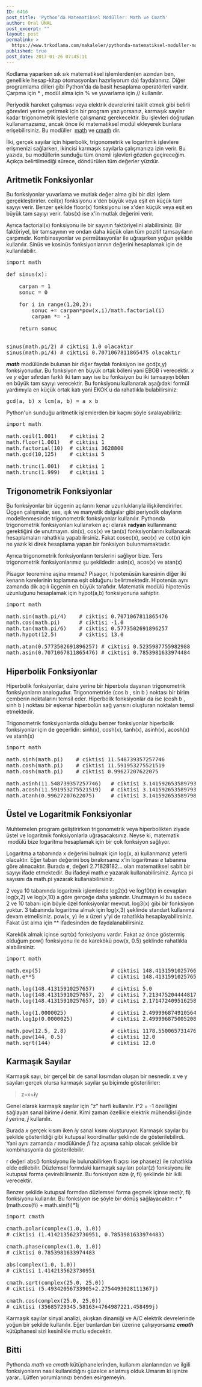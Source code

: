 ```yaml
---
ID: 6416
post_title: 'Python’da Matematiksel Modüller: Math ve Cmath'
author: Oral ÜNAL
post_excerpt: ""
layout: post
permalink: >
  https://www.trkodlama.com/makaleler/pythonda-matematiksel-moduller-math-cmath-6416.html
published: true
post_date: 2017-01-26 07:45:11
---
```

Kodlama yaparken sık sık matematiksel işlemlerden(en azından ben, genellikle hesap-kitap otomasyonları hazırlıyorum da) faydalanırız. Diğer programlama dilleri gibi Python'da da basit hesaplama operatörleri vardır. Çarpma için <span class="lang:python decode:true crayon-inline ">*</span> , modül alma için <span class="lang:python decode:true lang-python data-highlight: data-caption: crayon-inline">%</span> ve yuvarlama için <span class="lang:php decode:true lang-python data-highlight: data-caption: crayon-inline">//</span> kullanılır.

Periyodik hareket çalışması veya elektrik devrelerini taklit etmek gibi belirli görevleri yerine getirmek için bir program yazıyorsanız, karmaşık sayılar kadar trigonometrik işlevlerle çalışmanız gerekecektir. Bu işlevleri doğrudan kullanamazsınız, ancak önce iki matematiksel modül ekleyerek bunlara erişebilirsiniz. Bu modüller  <a href="https://docs.python.org/3/library/math.html" target="_blank" rel="external noopener">math</a> ve <a href="https://docs.python.org/3/library/cmath.html" target="_blank" rel="external noopener">cmath</a> dir.

İlki, gerçek sayılar için hiperbolik, trigonometrik ve logaritmik işlevlere erişmenizi sağlarken, ikincisi karmaşık sayılarla çalışmanıza izin verir. Bu yazıda, bu modüllerin sunduğu tüm önemli işlevleri gözden geçireceğim. Açıkça belirtilmediği sürece, döndürülen tüm değerler yüzdür.

<h2>Aritmetik Fonksiyonlar</h2>

Bu fonksiyonlar yuvarlama ve mutlak değer alma gibi bir dizi işlem gerçekleştirirler. <span class="lang:python decode:true lang-python data-highlight: data-caption: crayon-inline">ceil(x)</span> fonksiyonu x'den büyük veya eşit en küçük tam sayıyı verir. Benzer şekilde <span class="lang:python decode:true lang-python data-highlight: data-caption: crayon-inline">floor(x)</span> fonksiyonu ise x'den küçük veya eşit en büyük tam sayıyı verir. <span class="lang:php decode:true lang-python data-highlight: data-caption: crayon-inline">fabs(x)</span> ise x'in mutlak değerini verir.

Ayrıca <span class="lang:python decode:true lang-python data-highlight: data-caption: crayon-inline">factorial(x)</span> fonksiyonu ile bir sayının faktöriyelini alabilirsiniz. Bir faktöriyel, bir tamsayının ve ondan daha küçük olan tüm pozitif tamsayıların çarpımıdır. Kombinasyonlar ve permütasyonlar ile uğraşırken yoğun şekilde kullanılır. Sinüs ve kosinüs fonksiyonlarının değerini hesaplamak için de kullanılabilir.

<pre class="lang:python decode:true prettyprint lang-python">import math
 
def sinus(x):
 
    carpan = 1
    sonuc = 0
     
    for i in range(1,20,2):
        sonuc += carpan*pow(x,i)/math.factorial(i)
        carpan *= -1
         
    return sonuc
     
 
sinus(math.pi/2) # ciktisi 1.0 olacaktır
sinus(math.pi/4) # ciktisi 0.7071067811865475 olacaktır</pre>

<strong><em>math</em></strong><em> </em>modülünde bulunan bir diğer faydalı fonksiyon ise <span class="lang:python decode:true lang-python data-highlight: data-caption: crayon-inline">gcd(x,y)</span> fonksiyonudur. Bu fonksiyon en büyük ortak böleni yani EBOB i verecektir. <em>x</em> ve <em>y</em> eğer sıfırdan farklı iki tam sayı ise bu fonksiyon bu iki tamsayıyı bölen en büyük tam sayıyı verecektir. Bu fonksiyonu kullanarak aşağıdaki formül yardımıyla en küçük ortak katı yani EKOK u da rahatlıkla bulabilirsiniz:

<pre class="lang:python decode:true prettyprint lang-text">gcd(a, b) x lcm(a, b) = a x b</pre>

Python'un sunduğu aritmetik işlemlerden bir kaçını şöyle sıralayabiliriz:

<pre class="lang:python decode:true prettyprint lang-python">import math
 
math.ceil(1.001)    # ciktisi 2
math.floor(1.001)   # ciktisi 1
math.factorial(10)  # ciktisi 3628800
math.gcd(10,125)    # ciktisi 5
 
math.trunc(1.001)   # ciktisi 1
math.trunc(1.999)   # ciktisi 1</pre>

<h2>Trigonometrik Fonksiyonlar</h2>

Bu fonksiyonlar bir üçgenin açılarını kenar uzunluklarıyla ilişkilendirirler. Üçgen çalışmalar, ses, ışık ve manyetik dalgalar gibi periyodik olayların modellenmesinde trigonometrik fonksiyonlar kullanılır. Pythonda trigonometrik fonksiyonları kullanırken açı olarak <strong>radyan</strong> kullanmanız gerektiğini de unutmayın. <span class="lang:python decode:true lang-python data-highlight: data-caption: crayon-inline">sin(x)</span>, <span class="lang:python decode:true lang-python data-highlight: data-caption: crayon-inline">cos(x)</span> ve <span class="lang:python decode:true lang-python data-highlight: data-caption: crayon-inline">tan(x)</span> fonksiyonlarını kullanarak hesaplamaları rahatlıkla yapabilirsiniz. Fakat <span class="lang:python decode:true lang-python data-highlight: data-caption: crayon-inline">cosec(x)</span>, <span class="lang:python decode:true lang-python data-highlight: data-caption: crayon-inline">sec(x)</span> ve <span class="lang:python decode:true lang-python data-highlight: data-caption: crayon-inline">cot(x)</span> için ne yazık ki direk hesaplama yapan bir fonksiyon bulunmamaktadır.

Ayrıca trigonometrik fonksiyonların terslerini sağlıyor bize. Ters trigonometrik fonksiyonlarımız şu şekildedir: <span class="lang:python decode:true lang-python data-highlight: data-caption: crayon-inline">asin(x)</span>, <span class="lang:python decode:true lang-python data-highlight: data-caption: crayon-inline">acos(x)</span> ve <span class="lang:python decode:true lang-python data-highlight: data-caption: crayon-inline">atan(x)</span>

Pisagor teoremine aşina mısınız? Pisagor, hipotenüsün karesinin diğer iki kenarın karelerinin toplamına eşit olduğunu belirtmektedir. Hipotenüs aynı zamanda dik açılı üçgenin en büyük tarafıdır. Matematik modülü hipotenüs uzunluğunu hesaplamak için <span class="lang:python decode:true lang-python data-highlight: data-caption: crayon-inline">hypot(a,b)</span> fonksiyonuna sahiptir.

<pre class="lang:python decode:true prettyprint lang-python">import math
 
math.sin(math.pi/4)    # ciktisi 0.7071067811865476
math.cos(math.pi)      # ciktisi -1.0
math.tan(math.pi/6)    # ciktisi 0.5773502691896257
math.hypot(12,5)       # ciktisi 13.0
 
math.atan(0.5773502691896257) # ciktisi 0.5235987755982988
math.asin(0.7071067811865476) # ciktisi 0.7853981633974484</pre>

<h2>Hiperbolik Fonksiyonlar</h2>

Hiperbolik fonksiyonlar, daire yerine bir hiperbola dayanan trigonometrik fonksiyonların analogudur. Trigonometride (cos b , sin b ) noktası bir birim çemberin noktalarını temsil eder. Hiperbolik fonksiyonlar da ise (cosh b , sinh b ) noktası bir eşkenar hiperbolün sağ yarısını oluşturan noktaları temsil etmektedir.

Trigonometrik fonksiyonlarda olduğu benzer fonksiyonlar hiperbolik fonksiyonlar için de geçerlidir: <span class="lang:python decode:true lang-python data-highlight: data-caption: crayon-inline">sinh(x)</span>, <span class="lang:python decode:true lang-python data-highlight: data-caption: crayon-inline">cosh(x)</span>, <span class="lang:python decode:true lang-python data-highlight: data-caption: crayon-inline">tanh(x)</span>, <span class="lang:python decode:true lang-python data-highlight: data-caption: crayon-inline">asinh(x)</span>, <span class="lang:python decode:true lang-python data-highlight: data-caption: crayon-inline">acosh(x)</span> ve <span class="lang:python decode:true lang-python data-highlight: data-caption: crayon-inline">atanh(x)</span>

<pre class="lang:python decode:true prettyprint lang-python">import math
 
math.sinh(math.pi)    # ciktisi 11.548739357257746
math.cosh(math.pi)    # ciktisi 11.591953275521519
math.cosh(math.pi)    # ciktisi 0.99627207622075
 
math.asinh(11.548739357257746)   # ciktisi 3.141592653589793
math.acosh(11.591953275521519)   # ciktisi 3.141592653589793
math.atanh(0.99627207622075)     # ciktisi 3.141592653589798</pre>

<h2>Üstel ve Logaritmik Fonksiyonlar</h2>

Muhtemelen program geliştirirken trigonometrik veya hiperbolikten ziyade üstel ve logaritmik fonksiyonlarla uğraşacaksınız. Neyse ki, matematik  modülü bize logaritma hesaplamak için bir çok fonksiyon sağlıyor.

Logaritma a tabanında x değerini bulmak için <span class="lang:python decode:true lang-python data-highlight: data-caption: crayon-inline">log(x, a)</span> kullanmanız yeterli olacaktır. Eğer taban değerini boş bırakırsanız x'in logaritması <em>e</em> tabanına göre alınacaktır. Burada <strong><em>e</em></strong>, değeri 2.71828182... olan matematiksel sabit bir sayıyı ifade etmektedir. Bu ifadeyi <span class="lang:python decode:true lang-python data-highlight: data-caption: crayon-inline">math.e</span> yazarak kullanabilirsiniz. Ayrıca pi sayısını da <span class="lang:python decode:true lang-python data-highlight: data-caption: crayon-inline">math.pi</span> yazarak kullanabilirsiniz.

2 veya 10 tabanında logaritmik işlemlerde <span class="lang:python decode:true lang-python data-highlight: data-caption: crayon-inline">log2(x)</span> ve <span class="lang:python decode:true lang-python data-highlight: data-caption: crayon-inline">log10(x)</span> in cevapları <span class="lang:python decode:true lang-python data-highlight: data-caption: crayon-inline">log(x,2)</span> ve <span class="lang:python decode:true lang-python data-highlight: data-caption: crayon-inline">log(x,10)</span> a göre gerçeğe daha yakındır. Unutmayın ki bu sadece 2 ve 10 tabanı için böyle özel fonksiyonlar mevcut. <span class="lang:python decode:true lang-python data-highlight: data-caption: crayon-inline">log3(x)</span> gibi bir fonksiyon yoktur. 3 tabanında logaritma almak için <span class="lang:python decode:true lang-python data-highlight: data-caption: crayon-inline">log(x,3)</span> şeklinde standart kullanıma devam etmelisiniz. <span class="lang:python decode:true lang-python data-highlight: data-caption: crayon-inline">pow(x, y)</span> ile x üzeri y'yi de rahatlıkla hesaplayabilirsiniz. Fakat üst alma için <span class="lang:python decode:true lang-python data-highlight: data-caption: crayon-inline">**</span> ifadesinden de faydalanabilirsiniz.

Karekök almak içinse <span class="lang:python decode:true lang-python data-highlight: data-caption: crayon-inline">sqrt(x)</span> fonksiyonu vardır. Fakat az önce göstermiş olduğum <span class="lang:python decode:true lang-python data-highlight: data-caption: crayon-inline">pow()</span> fonksiyonu ile de karekökü <span class="lang:python decode:true lang-python data-highlight: data-caption: crayon-inline">pow(x, 0.5)</span> şeklinde rahatlıkla alabilirsiniz.

<pre class="lang:python decode:true prettyprint lang-python">import math
 
math.exp(5)                      # ciktisi 148.4131591025766
math.e**5                        # ciktisi 148.4131591025765
 
math.log(148.41315910257657)     # ciktisi 5.0
math.log(148.41315910257657, 2)  # ciktisi 7.213475204444817
math.log(148.41315910257657, 10) # ciktisi 2.171472409516258
 
math.log(1.0000025)              # ciktisi 2.4999968749105643e-06
math.log1p(0.0000025)            # ciktisi 2.4999968750052084e-06
 
math.pow(12.5, 2.8)              # ciktisi 1178.5500657314767
math.pow(144, 0.5)               # ciktisi 12.0
math.sqrt(144)                   # ciktisi 12.0</pre>

<h2>Karmaşık Sayılar</h2>

Karmaşık sayı, bir gerçel bir de sanal kısımdan oluşan bir nesnedir. x ve y sayıları gerçek olursa karmaşık sayılar şu biçimde gösterilirler:

<blockquote>z=x+<em><strong>i</strong></em>y</blockquote>

Genel olarak karmaşık sayılar için "z" harfi kullanılır. <em><strong>i</strong></em>^2 = -1 özelliğini sağlayan sanal birime <em><strong>i </strong></em>denir. Kimi zaman özellikle elektrik mühendisliğinde <em><strong>i </strong></em>yerine, <em><strong>j</strong></em> kullanılır.

Burada <em>x</em> gerçek kısım iken <em>i</em>y sanal kısmı oluşturuyor. Karmaşık sayılar bu şekilde gösterildiği gibi kutupsal koordinatlar şeklinde de gösterilebilirdi. Yani aynı zamanda <em>r</em> modülünde <em>fi</em> faz açısına sahip olacak şekilde bir kombinasyonla da gösterilebilir.

r değeri <span class="lang:python decode:true lang-python data-highlight: data-caption: crayon-inline">abs()</span> fonksiyonu ile bulunabilirken fi açısı ise <span class="lang:python decode:true lang-python data-highlight: data-caption: crayon-inline">phase(z)</span> ile rahatlıkla elde edilebilir. Düzlemsel formdaki karmaşık sayıları <span class="lang:python decode:true lang-python data-highlight: data-caption: crayon-inline">polar(z)</span> fonksiyonu ile kutupsal forma çevirebilirseniz. Bu fonksiyon size <span class="lang:python decode:true lang-python data-highlight: data-caption: crayon-inline">(r, fi)</span> şeklinde bir ikili verecektir.

Benzer şekilde kutupsal formdan düzlemsel forma geçmek içinse <span class="lang:python decode:true lang-python data-highlight: data-caption: crayon-inline">rect(r, fi)</span> fonksiyonu kullanılır. Bu fonksiyon ise şöyle bir dönüş sağlayacaktır: <span class="lang:python decode:true lang-python data-highlight: data-caption: crayon-inline">r * (math.cos(fi) + math.sin(fi)*1j</span>

<pre class="lang:python decode:true prettyprint lang-python">import cmath
 
cmath.polar(complex(1.0, 1.0))
# ciktisi (1.4142135623730951, 0.7853981633974483)
 
cmath.phase(complex(1.0, 1.0))
# ciktisi 0.7853981633974483
 
abs(complex(1.0, 1.0))
# ciktisi 1.4142135623730951

cmath.sqrt(complex(25.0, 25.0))
# ciktisi (5.49342056733905+2.2754493028111367j)
 
cmath.cos(complex(25.0, 25.0))
# ciktisi (35685729345.58163+4764987221.458499j)</pre>

Karmaşık sayılar sinyal analizi, akışkan dinamiği ve A/C elektrik devrelerinde yoğun bir şekilde kullanılır. Eğer bunlardan biri üzerine çalışıyorsanız <strong><em>cmath</em></strong> kütüphanesi sizi kesinlikle mutlu edecektir.

<h2>Bitti</h2>

Pythonda <em>math</em> ve <em>cmath</em> kütüphanelerinden, kullanım alanlarından ve ilgili fonksiyonların nasıl kullanıldığını güzelce anlatmış olduk.Umarım ki işinize yarar.. Lütfen yorumlarınızı benden esirgemeyin.